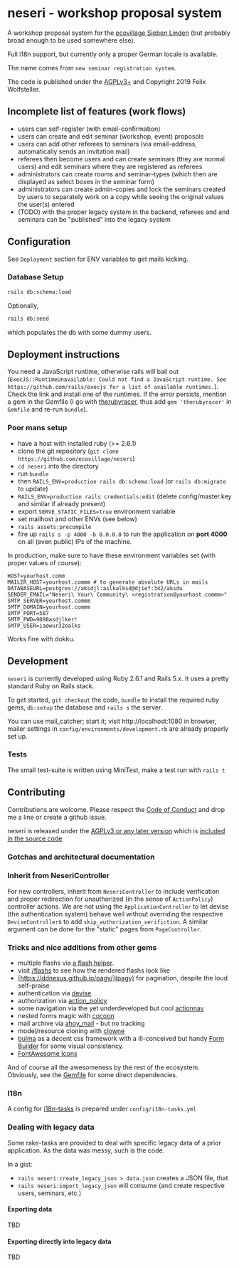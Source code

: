 # neseri - workshop proposal system

A workshop proposal system for the [ecovillage Sieben Linden](https://siebenlinden.org) (but probably broad enough to be used somewhere else).

Full i18n support, but currently only a proper German locale is available.

The name comes from `new seminar registration system`.

The code is published under the [AGPLv3+](LICENSE.txt) and Copyright 2019 Felix Wolfsteller.

## Incomplete list of features (work flows)

  * users can self-register (with email-confirmation)
  * users can create and edit seminar (workshop, event) proposols
  * users can add other referees to seminars (via email-address, automatically sends an invitation mail)
  * referees then become users and can create seminars (they are normal users) and edit seminars where they are registered as referees
  * administrators can create rooms and seminar-types (which then are displayed as select boxes in the seminar form)
  * administrators can create admin-copies and lock the seminars created by users to separately work on a copy while seeing the original values the user(s) entered
  * (TODO) with the proper legacy system in the backend, referees and and seminars can be "published" into the legacy system

## Configuration

See `Deployment` section for ENV variables to get mails kicking.

### Database Setup

```bash
rails db:schema:load
```

Optionally,

```bash
rails db:seed
```
which populates the db with some dummy users.

## Deployment instructions

You need a JavaScript runtime, otherwise rails will bail out (`ExecJS::RuntimeUnavailable: Could not find a JavaScript runtime. See https://github.com/rails/execjs for a list of available runtimes.`).
Check the link and install one of the runtimes.
If the error persists, mention a gem in the Gemfile (I go with [therubyracer](https://github.com/cowboyd/therubyracer), thus add `gem 'therubyracer'` in `Gemfile` and re-run `bundle`).

### Poor mans setup

  * have a host with installed ruby (>= 2.6.1)
  * clone the git repository (`git clone https://github.com/ecovillage/neseri`)
  * `cd neseri` into the directory
  * run `bundle`
  * then `RAILS_ENV=production rails db:schema:load` (or `rails db:migrate` to update)
  * `RAILS_ENV=production rails credentials:edit` (delete config/master.key and similar if already present)
  * export `SERVE_STATIC_FILES=true` environment variable
  * set mailhost and other ENVs (see below)
  * `rails assets:precompile`
  * fire up `rails s -p 4000 -b 0.0.0.0` to run the application on **port 4000** on all (even public) IPs of the machine.

In production, make sure to have these environment variables set (with proper values of course):

    HOST=yourhost.comm
    MAILER_HOST=yourhost.commm # to generate absolute URLs in mails
    DATABASEURL=postgres://aksdjl:aslkalksd@djief:342/aksdu
    SENDER_EMAIL="Neseri\ Your\ Community\ <registration@yourhost.commm>"
    SMTP_SERVER=yourhost.commm
    SMTP_DOMAIN=yourhost.commm
    SMTP_PORT=587
    SMTP_PWD=9098asdjlker!
    SMTP_USER=iaowur32oalks

Works fine with dokku.


## Development

`neseri` is currently developed using Ruby 2.6.1 and Rails 5.x.
It uses a pretty standard Ruby on Rails stack.

To get started, `git checkout` the code, `bundle` to install the required ruby gems, `db:setup` the database and `rails s` the server.

You can use mail_catcher; start it; visit http://localhost:1080 in browser, mailer settings in `config/environments/development.rb` are already properly set up.

### Tests

The small test-suite is written using MiniTest, make a test run with `rails t`

## Contributing

Contributions are welcome. Please respect the [Code of Conduct](CODE_OF_CONDUCT.md) and drop me a line or create a github issue.

neseri is released under the [AGPLv3 or any later version](LICENSE.txt) which is [included in the source code](agpl-3.0.md)

### Gotchas and architectural documentation

### Inherit from NeseriController

For new controllers, inherit from `NeseriController` to include verification and proper redirection for unauthorized (in the sense of `ActionPolicy`) controller actions. We are not using the `ApplicationController` to let devise (the authentication system) behave well without overriding the respective `DeviseController`s to add `skip_authorization_verifiction`. A similar argument can be done for the "static" pages from `PageController`.

### Tricks and nice additions from other gems

  - multiple flashs via [a flash helper](app/helpers/flash_helper.rb).
  - visit [/flashs](/flashs) to see how the rendered flashs look like
  - [https://ddnexus.github.io/pagy/](pagy) for pagination, despite the loud self-praise
  - authentication via [devise](https://github.com/plataformatec/devise)
  - authorization via [action_policy](https://actionpolicy.evilmartians.io/)
  - some navigation via the yet underdeveloped but cool [actionnav](https://github.com/adamcooke/actionnav)
  - nested forms magic with [cocoon](https://github.com/nathanvda/cocoon)
  - mail archive via [ahoy_mail](https://github.com/ankane/ahoy_email) - but no tracking
  - model/resource cloning with [clowne](https://github.com/palkan/clowne)
  - [bulma](http://bulma.io/) as a decent css framework with a ill-conceived but handy [Form Builder](https://github.com/fwolfst/bulma_form_builder) for some visual consistency.
  - [FontAwesome Icons](http://fontawesome.com/)

And of course all the awesomeness by the rest of the ecosystem. Obviously, see the [Gemfile](Gemfile) for some direct dependencies.

### I18n

A config for [i18n-tasks](https://github.com/glebm/i18n-tasks) is prepared under `config/i18n-tasks.yml`

### Dealing with legacy data

Some rake-tasks are provided to deal with specific legacy data of a prior application.
As the data was messy, such is the code.

In a gist:
  * `rails neseri:create_legacy_json > data.json` creates a JSON file, that
  * `rails neseri:import_legacy_json` will consume (and create respective users, seminars, etc.)

#### Exporting data

TBD

#### Exporting directly into legacy data

TBD

